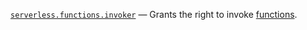 [`serverless.functions.invoker`](../../../../iam/concepts/access-control/roles.md#serverless-functions-invoker) — Grants the right to invoke [functions](../../../../serverless-functions/concepts/function.md).

